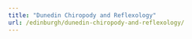 ```yaml
---
title: "Dunedin Chiropody and Reflexology"
url: /edinburgh/dunedin-chiropody-and-reflexology/
---
```

